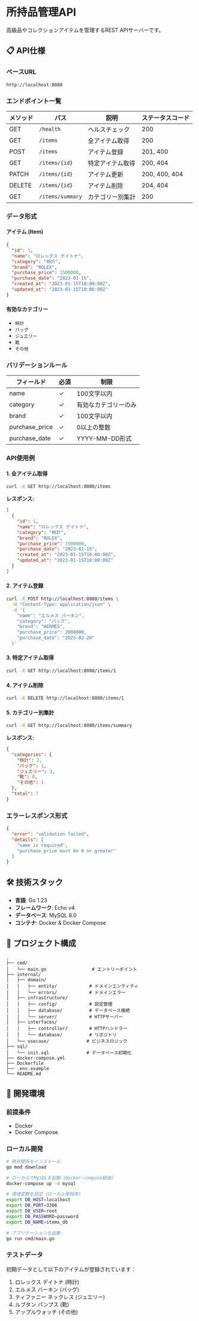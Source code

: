 # 所持品管理API

高級品やコレクションアイテムを管理するREST APIサーバーです。

## 📋 API仕様

### ベースURL
```
http://localhost:8080
```

### エンドポイント一覧

| メソッド | パス | 説明 | ステータスコード |
|---------|------|------|-----------------|
| GET | `/health` | ヘルスチェック | 200 |
| GET | `/items` | 全アイテム取得 | 200 |
| POST | `/items` | アイテム登録 | 201, 400 |
| GET | `/items/{id}` | 特定アイテム取得 | 200, 404 |
| PATCH | `/items/{id}` | アイテム更新 | 200, 400, 404 |
| DELETE | `/items/{id}` | アイテム削除 | 204, 404 |
| GET | `/items/summary` | カテゴリー別集計 | 200 |

### データ形式

#### アイテム (Item)
```json
{
  "id": 1,
  "name": "ロレックス デイトナ",
  "category": "時計",
  "brand": "ROLEX",
  "purchase_price": 1500000,
  "purchase_date": "2023-01-15",
  "created_at": "2023-01-15T10:00:00Z",
  "updated_at": "2023-01-15T10:00:00Z"
}
```

#### 有効なカテゴリー
- `時計`
- `バッグ`
- `ジュエリー`
- `靴`
- `その他`

### バリデーションルール

| フィールド | 必須 | 制限 |
|-----------|------|------|
| name | ✓ | 100文字以内 |
| category | ✓ | 有効なカテゴリーのみ |
| brand | ✓ | 100文字以内 |
| purchase_price | ✓ | 0以上の整数 |
| purchase_date | ✓ | YYYY-MM-DD形式 |

### API使用例

#### 1. 全アイテム取得
```bash
curl -X GET http://localhost:8080/items
```

**レスポンス:**
```json
[
  {
    "id": 1,
    "name": "ロレックス デイトナ",
    "category": "時計",
    "brand": "ROLEX",
    "purchase_price": 1500000,
    "purchase_date": "2023-01-15",
    "created_at": "2023-01-15T10:00:00Z",
    "updated_at": "2023-01-15T10:00:00Z"
  }
]
```

#### 2. アイテム登録
```bash
curl -X POST http://localhost:8080/items \
  -H "Content-Type: application/json" \
  -d '{
    "name": "エルメス バーキン",
    "category": "バッグ",
    "brand": "HERMÈS",
    "purchase_price": 2000000,
    "purchase_date": "2023-02-20"
  }'
```

#### 3. 特定アイテム取得
```bash
curl -X GET http://localhost:8080/items/1
```

#### 4. アイテム削除
```bash
curl -X DELETE http://localhost:8080/items/1
```

#### 5. カテゴリー別集計
```bash
curl -X GET http://localhost:8080/items/summary
```

**レスポンス:**
```json
{
  "categories": {
    "時計": 2,
    "バッグ": 1,
    "ジュエリー": 3,
    "靴": 0,
    "その他": 1
  },
  "total": 7
}
```

### エラーレスポンス形式

```json
{
  "error": "validation failed",
  "details": [
    "name is required",
    "purchase_price must be 0 or greater"
  ]
}
```

## 🛠️ 技術スタック

- **言語**: Go 1.23
- **フレームワーク**: Echo v4
- **データベース**: MySQL 8.0
- **コンテナ**: Docker & Docker Compose

## 📁 プロジェクト構成

```
.
├── cmd/
│   └── main.go                 # エントリーポイント
├── internal/
│   ├── domain/
│   │   ├── entity/            # ドメインエンティティ
│   │   └── errors/            # ドメインエラー
│   ├── infrastructure/
│   │   ├── config/            # 設定管理
│   │   ├── database/          # データベース接続
│   │   └── server/            # HTTPサーバー
│   ├── interfaces/
│   │   ├── controller/        # HTTPハンドラー
│   │   └── database/          # リポジトリ
│   └── usecase/              # ビジネスロジック
├── sql/
│   └── init.sql              # データベース初期化
├── docker-compose.yml
├── Dockerfile
├── .env.example
└── README.md
```

## 🔧 開発環境

### 前提条件
- Docker
- Docker Compose

### ローカル開発
```bash
# 依存関係をインストール
go mod download

# ローカルでMySQLを起動（docker-compose経由）
docker-compose up -d mysql

# 環境変数を設定（ローカル開発用）
export DB_HOST=localhost
export DB_PORT=3306
export DB_USER=root
export DB_PASSWORD=password
export DB_NAME=items_db

# アプリケーションを起動
go run cmd/main.go
```

### テストデータ

初期データとして以下のアイテムが登録されています：

1. ロレックス デイトナ (時計)
2. エルメス バーキン (バッグ)
3. ティファニー ネックレス (ジュエリー)
4. ルブタン パンプス (靴)
5. アップルウォッチ (その他)
